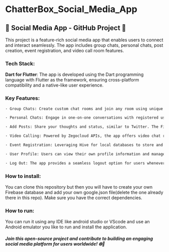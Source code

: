 # ChatterBox_Social_Media_App

## 📱 Social Media App - GitHub Project 🚀

This project is a feature-rich social media app that enables users to connect and interact seamlessly. The app includes group chats, personal chats, post creation, event registration, and video call room features.

### Tech Stack:

**Dart for Flutter**: The app is developed using the Dart programming language with Flutter as the framework, ensuring cross-platform compatibility and a native-like user experience.

### Key Features:

```diff
· Group Chats: Create custom chat rooms and join any room using unique room IDs. Users can freely join or leave these chat rooms. Group admins have the authority to manage these groups.

· Personal Chats: Engage in one-on-one conversations with registered users, fostering personalized interactions. Both group and personal chat features utilize the Firebase database for efficient data management.

· Add Posts: Share your thoughts and status, similar to Twitter. The Firebase database is utilized to store and retrieve posts seamlessly.

· Video Calling: Powered by Zegocloud APIs, the app offers video chat rooms that anyone can join using the group ID.

· Event Registration: Leveraging Hive for local databases to store and retrieve event data, while state management via providers keeps track of registered events in the app.

· User Profile: Users can view their own profile information and manage their account settings.

· Log Out: The app provides a seamless logout option for users whenever they wish to sign out.
```
### How to install:

You can clone this repository but then you will have to create your own Firebase database and add your own google.json file(delete the one already there in this repo). 
Make sure you have the correct dependencies.

### How to run:

You can run it using any IDE like android studio or VScode and use an Android emulator you like to run and install the application.

##### Join this open-source project and contribute to building an engaging social media platform for users worldwide! 🌐👥
